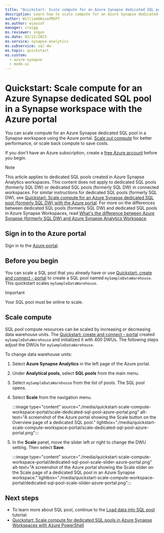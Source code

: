 ```yaml
---
title: "Quickstart: Scale compute for an Azure Synapse dedicated SQL pool in a Synapse workspace with the Azure portal"
description: Learn how to scale compute for an Azure Synapse dedicated SQL pool in a Synapse workspace with the Azure portal.
author: WilliamDAssafMSFT 
ms.author: wiassaf 
manager: craigg
ms.reviewer: sngun
ms.date: 02/22/2023
ms.service: synapse-analytics
ms.subservice: sql-dw
ms.topic: quickstart
ms.custom:
  - azure-synapse
  - mode-ui
---
```


# Quickstart: Scale compute for an Azure Synapse dedicated SQL pool in a Synapse workspace with the Azure portal

You can scale compute for an Azure Synapse dedicated SQL pool in a Synapse workspace using the Azure portal. [Scale out compute](sql-data-warehouse-manage-compute-overview.md) for better performance, or scale back compute to save costs.

If you don't have an Azure subscription, create a [free Azure account](https://azure.microsoft.com/free/) before you begin.

> [!NOTE]  
> This article applies to dedicated SQL pools created in Azure Synapse Analytics workspaces. This content does not apply to dedicated SQL pools (formerly SQL DW) or dedicated SQL pools (formerly SQL DW) in connected workspaces. For similar instructions for dedicated SQL pools (formerly SQL DW), see [Quickstart: Scale compute for an Azure Synapse dedicated SQL pool (formerly SQL DW) with the Azure portal](quickstart-scale-compute-portal.md).
> For more on the differences between dedicated SQL pools (formerly SQL DW) and dedicated SQL pools in Azure Synapse Workspaces, read [What's the difference between Azure Synapse (formerly SQL DW) and Azure Synapse Analytics Workspace](https://techcommunity.microsoft.com/t5/azure-synapse-analytics-blog/what-s-the-difference-between-azure-synapse-formerly-sql-dw-and/ba-p/3597772).

## Sign in to the Azure portal

Sign in to the [Azure portal](https://portal.azure.com/).

## Before you begin

You can scale a SQL pool that you already have or use [Quickstart: create and connect - portal](create-data-warehouse-portal.md) to create a SQL pool named `mySampleDataWarehouse`. This quickstart scales `mySampleDataWarehouse`.

> [!IMPORTANT]  
> Your SQL pool must be online to scale.

## Scale compute

SQL pool compute resources can be scaled by increasing or decreasing data warehouse units. The [Quickstart: create and connect - portal](create-data-warehouse-portal.md) created `mySampleDataWarehouse` and initialized it with 400 DWUs. The following steps adjust the DWUs for `mySampleDataWarehouse`.

To change data warehouse units:

1. Select **Azure Synapse Analytics** in the left page of the Azure portal.
1. Under **Analytical pools**, select **SQL pools** from the main menu.
1. Select `mySampleDataWarehouse` from the list of pools. The SQL pool opens.
1. Select **Scale** from the navigation menu.

    :::image type="content" source="./media/quickstart-scale-compute-workspace-portal/scale-dedicated-sql-pool-azure-portal.png" alt-text="A screenshot of the Azure portal showing the Scale button on the Overview page of a dedicated SQL pool." lightbox="./media/quickstart-scale-compute-workspace-portal/scale-dedicated-sql-pool-azure-portal.png":::

1. In the **Scale** panel, move the slider left or right to change the DWU setting. Then select **Save**.

    :::image type="content" source="./media/quickstart-scale-compute-workspace-portal/dedicated-sql-pool-scale-slider-azure-portal.png" alt-text="A screenshot of the Azure portal showing the Scale slider on the Scale page of a dedicated SQL pool in an Azure Synapse workspace." lightbox="./media/quickstart-scale-compute-workspace-portal/dedicated-sql-pool-scale-slider-azure-portal.png":::

## Next steps

- To learn more about SQL pool, continue to the [Load data into SQL pool](./load-data-from-azure-blob-storage-using-copy.md) tutorial.
- [Quickstart: Scale compute for dedicated SQL pools in Azure Synapse Workspaces with Azure PowerShell](quickstart-scale-compute-workspace-powershell.md)
